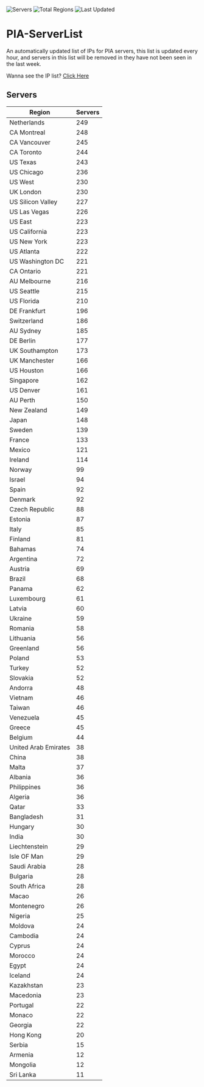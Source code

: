 ![Servers](https://img.shields.io/badge/Servers-9,612-darkgreen)
![Total Regions](https://img.shields.io/badge/Total_Regions-97-darkgreen)
![Last Updated](https://img.shields.io/badge/Last_Updated-April_29_2024_02:00_EDT-darkgreen)

# PIA-ServerList
An automatically updated list of IPs for PIA servers, this list is updated every hour, and servers in this list will be removed in they have not been seen in the last week.

Wanna see the IP list? [Click Here](./servers.json)

## Servers
| Region               | Servers |
|----------------------|---------|
| Netherlands | 249 |
| CA Montreal | 248 |
| CA Vancouver | 245 |
| CA Toronto | 244 |
| US Texas | 243 |
| US Chicago | 236 |
| US West | 230 |
| UK London | 230 |
| US Silicon Valley | 227 |
| US Las Vegas | 226 |
| US East | 223 |
| US California | 223 |
| US New York | 223 |
| US Atlanta | 222 |
| US Washington DC | 221 |
| CA Ontario | 221 |
| AU Melbourne | 216 |
| US Seattle | 215 |
| US Florida | 210 |
| DE Frankfurt | 196 |
| Switzerland | 186 |
| AU Sydney | 185 |
| DE Berlin | 177 |
| UK Southampton | 173 |
| UK Manchester | 166 |
| US Houston | 166 |
| Singapore | 162 |
| US Denver | 161 |
| AU Perth | 150 |
| New Zealand | 149 |
| Japan | 148 |
| Sweden | 139 |
| France | 133 |
| Mexico | 121 |
| Ireland | 114 |
| Norway | 99 |
| Israel | 94 |
| Spain | 92 |
| Denmark | 92 |
| Czech Republic | 88 |
| Estonia | 87 |
| Italy | 85 |
| Finland | 81 |
| Bahamas | 74 |
| Argentina | 72 |
| Austria | 69 |
| Brazil | 68 |
| Panama | 62 |
| Luxembourg | 61 |
| Latvia | 60 |
| Ukraine | 59 |
| Romania | 58 |
| Lithuania | 56 |
| Greenland | 56 |
| Poland | 53 |
| Turkey | 52 |
| Slovakia | 52 |
| Andorra | 48 |
| Vietnam | 46 |
| Taiwan | 46 |
| Venezuela | 45 |
| Greece | 45 |
| Belgium | 44 |
| United Arab Emirates | 38 |
| China | 38 |
| Malta | 37 |
| Albania | 36 |
| Philippines | 36 |
| Algeria | 36 |
| Qatar | 33 |
| Bangladesh | 31 |
| Hungary | 30 |
| India | 30 |
| Liechtenstein | 29 |
| Isle OF Man | 29 |
| Saudi Arabia | 28 |
| Bulgaria | 28 |
| South Africa | 28 |
| Macao | 26 |
| Montenegro | 26 |
| Nigeria | 25 |
| Moldova | 24 |
| Cambodia | 24 |
| Cyprus | 24 |
| Morocco | 24 |
| Egypt | 24 |
| Iceland | 24 |
| Kazakhstan | 23 |
| Macedonia | 23 |
| Portugal | 22 |
| Monaco | 22 |
| Georgia | 22 |
| Hong Kong | 20 |
| Serbia | 15 |
| Armenia | 12 |
| Mongolia | 12 |
| Sri Lanka | 11 |